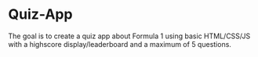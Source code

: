 # Quiz-App
The goal is to create a quiz app about Formula 1 using basic HTML/CSS/JS with a highscore display/leaderboard and a maximum of 5 questions. 
